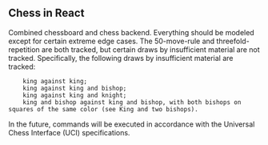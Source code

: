 ## Chess in React
Combined chessboard and chess backend. Everything should be modeled except for certain extreme edge cases. The 50-move-rule and threefold-repetition are both tracked, but certain draws by insufficient material are not tracked. Specifically, the following draws by insufficient material are tracked:
```
    king against king;
    king against king and bishop;
    king against king and knight;
    king and bishop against king and bishop, with both bishops on squares of the same color (see King and two bishops).
 ```

In the future, commands will be executed in accordance with the Universal Chess Interface (UCI) specifications. 
